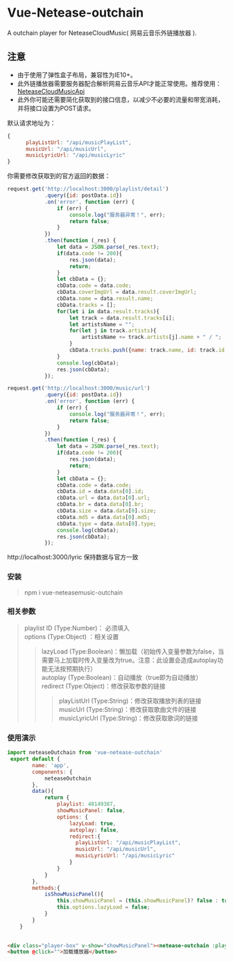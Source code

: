 # Vue-Netease-outchain
A outchain player for NeteaseCloudMusic( 网易云音乐外链播放器 ).

## 注意
* 由于使用了弹性盒子布局，兼容性为IE10+。
* 此外链播放器需要服务器配合解析网易云音乐API才能正常使用。推荐使用：<a href="https://github.com/Binaryify/NeteaseCloudMusicApi" target="_blank">NeteaseCloudMusicApi</a><br>
* 此外你可能还需要简化获取到的接口信息，以减少不必要的流量和带宽消耗，并将接口设置为POST请求。

默认请求地址为：
```JavaScript
{
      playListUrl: "/api/musicPlayList",
      musicUrl: "/api/musicUrl",
      musicLyricUrl: "/api/musicLyric"
}
```
你需要修改获取到的官方返回的数据：
```JavaScript
request.get('http://localhost:3000/playlist/detail')
            .query({id: postData.id})
            .on('error', function (err) {
                if (err) {
                    console.log("服务器异常！", err);
                    return false;
                }
            })
            .then(function (_res) {
                let data = JSON.parse(_res.text);
                if(data.code != 200){
                    res.json(data);
                    return;
                }
                let cbData = {};
                cbData.code = data.code;
                cbData.coverImgUrl = data.result.coverImgUrl;
                cbData.name = data.result.name;
                cbData.tracks = [];
                for(let i in data.result.tracks){
                    let track = data.result.tracks[i];
                    let artistsName = "";
                    for(let j in track.artists){
                        artistsName += track.artists[j].name + " / ";
                    }
                    cbData.tracks.push({name: track.name, id: track.id, duration: track.duration, artists: artistsName.substring(0,artistsName.length - 3), picUrl: track.album.picUrl});
                }
                console.log(cbData);
                res.json(cbData);
            });
```
```JavaScript
request.get('http://localhost:3000/music/url')
            .query({id: postData.id})
            .on('error', function (err) {
                if (err) {
                    console.log("服务器异常！", err);
                    return false;
                }
            })
            .then(function (_res) {
                let data = JSON.parse(_res.text);
                if(data.code != 200){
                    res.json(data);
                    return;
                }
                let cbData = {};
                cbData.code = data.code;
                cbData.id = data.data[0].id;
                cbData.url = data.data[0].url;
                cbData.br = data.data[0].br;
                cbData.size = data.data[0].size;
                cbData.md5 = data.data[0].md5;
                cbData.type = data.data[0].type;
                console.log(cbData);
                res.json(cbData);
            });
```
http://localhost:3000/lyric 保持数据与官方一致

### 安装
> npm i vue-neteasemusic-outchain

### 相关参数
> playlist ID (Type:Number)： 必须填入<br>
> options (Type:Object) ：相关设置<br>
>> lazyLoad (Type:Boolean)：懒加载（初始传入变量参数为false，当需要马上加载时传入变量改为true。注意：此设置会造成autoplay功能无法按预期执行）<br>
>> autoplay (Type:Boolean)：自动播放（true即为自动播放）<br>
>> redirect (Type:Object)：修改获取参数的链接<br>
>>> playListUrl (Type:String)：修改获取播放列表的链接<br>
>>> musicUrl (Type:String)：修改获取歌曲文件的链接<br>
>>> musicLyricUrl (Type:String)：修改获取歌词的链接<br>


### 使用演示
```JavaScript
import neteaseOutchain from 'vue-netease-outchain'
 export default {
        name: 'app',
        components: {
            neteaseOutchain
        },
        data(){
            return {
                playlist: 48149387,
                showMusicPanel: false,
                options: {
                    lazyLoad: true,
                    autoplay: false,
                    redirect:{
                      playListUrl: "/api/musicPlayList",
                      musicUrl: "/api/musicUrl",
                      musicLyricUrl: "/api/musicLyric"
                    }
                }
            }
        },
        methods:{
            isShowMusicPanel(){
                this.showMusicPanel = (this.showMusicPanel)? false : true;
                this.options.lazyLoad = false;
            }
        }
    }
    
```
```HTML
<div class="player-box" v-show="showMusicPanel"><netease-outchain :playlist="playlist" :options="options"></netease-outchain></div>
<button @click="">加载播放器</button>
```
